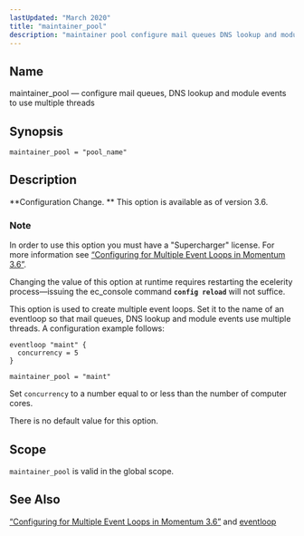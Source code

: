 ```yaml
---
lastUpdated: "March 2020"
title: "maintainer_pool"
description: "maintainer pool configure mail queues DNS lookup and module events to use multiple threads maintainer pool pool name Configuration Change This option is available as of version 3 6 In order to use this option you must have a Supercharger license For more information see Section 2 4 Configuring for..."
---
```


<a name="conf.ref.maintainer_pool"></a> 
## Name

maintainer_pool — configure mail queues, DNS lookup and module events to use multiple threads

## Synopsis

`maintainer_pool = "pool_name"`

<a name="idp10050944"></a> 
## Description

**Configuration Change. ** This option is available as of version 3.6.

### Note

In order to use this option you must have a "Supercharger" license. For more information see [“Configuring for Multiple Event Loops in Momentum 3.6”](/momentum/3/3-reference/conf-multi-core).

Changing the value of this option at runtime requires restarting the ecelerity process—issuing the ec_console command **`config reload`**         will not suffice.

This option is used to create multiple event loops. Set it to the name of an eventloop so that mail queues, DNS lookup and module events use multiple threads. A configuration example follows:

<a name="conf.ref.maintainer_pool.example"></a> 


```
eventloop "maint" {
  concurrency = 5
}

maintainer_pool = "maint"
```

Set `concurrency` to a number equal to or less than the number of computer cores.

There is no default value for this option.

<a name="idp10059648"></a> 
## Scope

`maintainer_pool` is valid in the global scope.

<a name="idp10061248"></a> 
## See Also

[“Configuring for Multiple Event Loops in Momentum 3.6”](/momentum/3/3-reference/conf-multi-core) and [eventloop](/momentum/3/3-reference/conf-ref-eventloop)